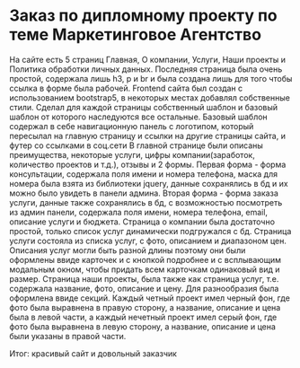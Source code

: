 # Заказ по дипломному проекту по теме Маркетинговое Агентство
На сайте есть 5 страниц Главная, О компании, Услуги, Наши проекты и Политика обработки личных данных.
Последняя страница была очень простой, содержала лишь h3, p и br и была создана лишь для того чтобы ссылка в форме была рабочей.
Frontend сайта был создан с использованием bootstrap5, в некоторых местах добавлял собственные стили.
Сделал для каждой страницы собственный шаблон и базовый шаблон от которого наследуются все остальные.
Базовый шаблон содержал в себе навигационную панель с логотипом, который пересылал на главную страницу и ссылки на другие страницы сайта,
и футер со ссылками в соц.сети
В главной странице были описаны преимущества, некоторые услуги, цифры компании(заработок, количество проектов и т.д.), отзывы и 2 формы.
Первая форма - форма консультации, содержала поля имени и номера телефона, маска для номера была взята из библиотеки jquery, данные 
сохранялись в бд и их можно было увидеть в панели админа. Вторая форма - форма заказа услуги, данные также сохранялись в бд, с 
возможностью посмотреть из админ панели, содержала поля имени, номера телефона, email, описание услуги и бюджета.
Страница о компании была достаточно простой, только список услуг динамически подгружался с бд.
Страница услуги состояла из списка услуг, с фото, описанием и диапазоном цен. Описания услуг могли быть разной длины поэтому они 
были оформлены ввиде карточек и с кнопкой подробнее и с всплывающим модальным окном, чтобы придать всем карточкам одинаковый вид и размер.
Страница наши проекты, была также как страница услуг, т.е. содержала название, фото, описание и цену. Для разнообразия была оформлена ввиде секций. 
Каждый четный проект имел черный фон, где фото была выравнена в правую сторону, а название, описание и цена была в левой части, а каждый нечетный проект
имел серый фон, где фото была выравнена в левую сторону, а название, описание и цена были указаны в правой части.

Итог: красивый сайт и довольный заказчик
